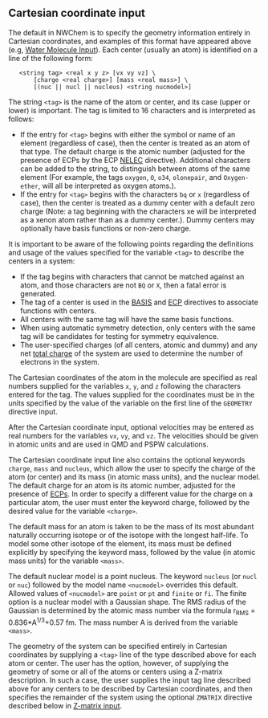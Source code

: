 ## Cartesian coordinate input

The default in NWChem is to specify the geometry information entirely in
Cartesian coordinates, and examples of this format have appeared above
(e.g, [Water Molecule
Input](Getting-Started.md#water-molecule-sample-input-file)).
Each center (usually an atom) is identified on a line of the following
form:

```
   <string tag> <real x y z> [vx vy vz] \
       [charge <real charge>] [mass <real mass>] \
       [(nuc || nucl || nucleus) <string nucmodel>]
```

The string `<tag>` is the name of the atom or center, and its case (upper
or lower) is important. The tag is limited to 16 characters and is
interpreted as follows:

  - If the entry for `<tag>` begins with either the symbol or name of an
    element (regardless of case), then the center is treated as an atom
    of that type. The default charge is the atomic number (adjusted for
    the presence of ECPs by the ECP [NELEC](ECP.md#scalar-ecps) directive).
    Additional characters can be added to the string, to distinguish
    between atoms of the same element (For example, the tags `oxygen`, `O`,
    `o34`, `olonepair`, and `Oxygen-ether`, will all be interpreted as oxygen
    atoms.).
  - If the entry for `<tag>` begins with the characters `bq` or `x`
    (regardless of case), then the center is treated as a dummy center
    with a default zero charge (Note: a tag beginning with the
    characters xe will be interpreted as a xenon atom rather than as a
    dummy center.). Dummy centers may optionally have basis functions or
    non-zero charge.

It is important to be aware of the following points regarding the
definitions and usage of the values specified for the variable `<tag>` to
describe the centers in a system:

  - If the tag begins with characters that cannot be matched against an
    atom, and those characters are not `BQ` or `X`, then a fatal error is
    generated.
  - The tag of a center is used in the
    [BASIS](Basis.md) and
    [ECP](ECP.md) directives to associate functions
    with centers.
  - All centers with the same tag will have the same basis functions.
  - When using automatic symmetry detection, only centers with the same
    tag will be candidates for testing for symmetry equivalence.
  - The user-specified charges (of all centers, atomic and dummy) and
    any net [total charge](Charge.md) of the system
    are used to determine the number of electrons in the system.

The Cartesian coordinates of the atom in the molecule are specified as
real numbers supplied for the variables `x`, `y`, and `z` following the
characters entered for the tag. The values supplied for the coordinates
must be in the units specified by the value of the variable <units> on
the first line of the `GEOMETRY` directive input.

After the Cartesian coordinate input, optional velocities may be entered
as real numbers for the variables `vx`, `vy`, and `vz`. The velocities should
be given in atomic units and are used in QMD and PSPW calculations.

The Cartesian coordinate input line also contains the optional keywords
`charge`, `mass` and `nucleus`, which allow the user to specify the charge of
the atom (or center) and its mass (in atomic mass units), and the
nuclear model. The default charge for an atom is its atomic number,
adjusted for the presence of [ECPs](ECP.md). In order
to specify a different value for the charge on a particular atom, the
user must enter the keyword charge, followed by the desired value for
the variable `<charge>`.

The default mass for an atom is taken to be the mass of its most
abundant naturally occurring isotope or of the isotope with the longest
half-life. To model some other isotope of the element, its mass must be
defined explicitly by specifying the keyword mass, followed by the value
(in atomic mass units) for the variable `<mass>`.

The default nuclear model is a point nucleus. The keyword `nucleus` (or
`nucl` or `nuc`) followed by the model name `<nucmodel>` overrides this
default. Allowed values of `<nucmodel>` are `point` or `pt` and `finite` or `fi`.
The finite option is a nuclear model with a Gaussian shape. The RMS
radius of the Gaussian is determined by the atomic mass number via the
  formula r<sub>RMS</sub> = 0.836*A<sup>1/3</sup>+0.57 fm. The mass number A is
derived from the variable `<mass>`.

The geometry of the system can be specified entirely in Cartesian
coordinates by supplying a `<tag>` line of the type described above for
each atom or center. The user has the option, however, of supplying the
geometry of some or all of the atoms or centers using a Z-matrix
description. In such a case, the user supplies the input tag line
described above for any centers to be described by Cartesian
coordinates, and then specifies the remainder of the system using the
optional `ZMATRIX` directive described below in [Z-matrix
input](ZMATRIX-Z-matrix-input.md).
